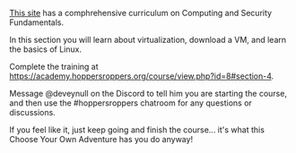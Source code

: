 [This site](https://academy.hoppersroppers.org) has a comphrehensive curriculum on Computing and Security Fundamentals. 

In this section you will learn about virtualization, download a VM, and learn the basics of Linux.

Complete the training at <https://academy.hoppersroppers.org/course/view.php?id=8#section-4>.

Message @deveynull on the Discord to tell him you are starting the course, and then use the #hoppersroppers chatroom for any questions or discussions.

If you feel like it, just keep going and finish the course... it's what this Choose Your Own Adventure has you do anyway!


